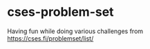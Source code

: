 # cses-problem-set

Having fun while doing various challenges from https://cses.fi/problemset/list/
 